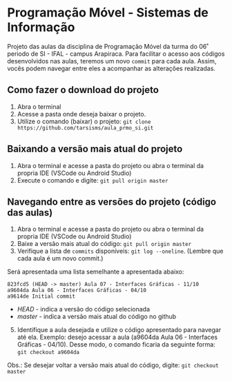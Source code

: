 # **Programação Móvel - Sistemas de Informação**

Projeto das aulas da disciplina de Programação Móvel da turma do 06˚ periodo de SI - IFAL - campus Arapiraca.
Para facilitar o acesso aos códigos desenvolvidos nas aulas, teremos um novo `commit` para cada aula. Assim, vocês podem navegar entre eles a acompanhar as alterações realizadas.
</br>

## **Como fazer o download do projeto**

1. Abra o terminal
2. Acesse a pasta onde deseja baixar o projeto.
3. Utilize o comando (baixar) o projeto: `git clone https://github.com/tarsisms/aula_prmo_si.git`
   </br>

## **Baixando a versão mais atual do projeto**

1. Abra o terminal e acesse a pasta do projeto ou abra o terminal da propria IDE (VSCode ou Android Studio)
2. Execute o comando e digite: `git pull origin master`
   </br>

## **Navegando entre as versões do projeto (código das aulas)**

1. Abra o terminal e acesse a pasta do projeto ou abra o terminal da propria IDE (VSCode ou Android Studio)
2. Baixe a versão mais atual do código: `git pull origin master`
3. Verifique a lista de `commits` disponíveis: `git log --oneline`. (Lembre que cada aula é um novo commit.)

Será apresentada uma lista semelhante a apresentada abaixo:

```shell
823fcd5 (HEAD -> master) Aula 07 - Interfaces Gráficas - 11/10
a9604da Aula 06 - Interfaces Gráficas - 04/10
a9614de Initial commit
```

- *HEAD* - indica a versão do código selecionada
- *master* - indica a versão mais atual do código no github

5. Identifique a aula desejada e utilize o código apresentado para navegar até ela. Exemplo: desejo acessar a aula (a9604da Aula 06 - Interfaces Gráficas - 04/10). Desse modo, o comando ficaria da seguinte forma: `git checkout a9604da`

Obs.: Se desejar voltar a versão mais atual do código, digite: `git checkout master`
